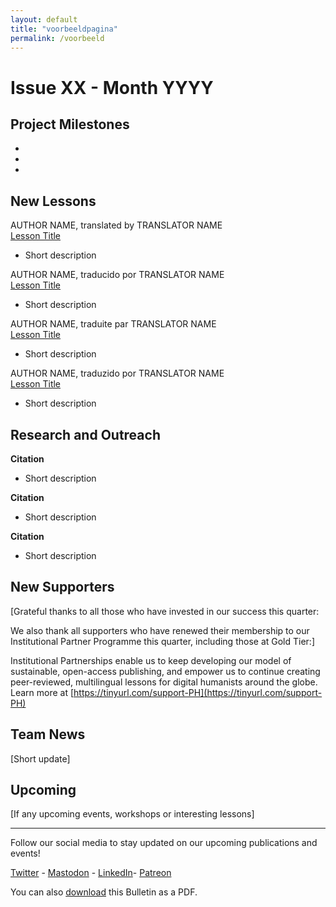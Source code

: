 ```yaml
---
layout: default
title: "voorbeeldpagina"
permalink: /voorbeeld
---
```



# Issue XX - Month YYYY

## Project Milestones

- 
- 
- 

## New Lessons

AUTHOR NAME, translated by TRANSLATOR NAME    
[Lesson Title](DOI)
- Short description   

AUTHOR NAME, traducido por TRANSLATOR NAME    
[Lesson Title](DOI)
- Short description      

AUTHOR NAME, traduite par TRANSLATOR NAME    
[Lesson Title](DOI)
- Short description   

AUTHOR NAME, traduzido por TRANSLATOR NAME    
[Lesson Title](DOI)
- Short description   

## Research and Outreach

**Citation**
- Short description

**Citation**
- Short description

**Citation**
- Short description

## New Supporters

[Grateful thanks to all those who have invested in our success this quarter: 

We also thank all supporters who have renewed their membership to our Institutional Partner Programme this quarter, including those at Gold Tier:]

Institutional Partnerships enable us to keep developing our model of sustainable, open-access publishing, and empower us to continue creating peer-reviewed, multilingual lessons for digital humanists around the globe. Learn more at [https://tinyurl.com/support-PH](https://tinyurl.com/support-PH)

## Team News

[Short update]

## Upcoming

[If any upcoming events, workshops or interesting lessons]

------    
Follow our social media to stay updated on our upcoming publications and events! 

[Twitter](https://twitter.com/ProgHist) - [Mastodon](https://hcommons.social/@proghist) - [LinkedIn](https://www.linkedin.com/company/prog-hist/)- [Patreon](https://www.patreon.com/theprogramminghistorian)

You can also [download](https://github.com/programminghistorian/jekyll/blob/gh-pages/assets/bulletin/2023-12-13-bulletin-issue-01) this Bulletin as a PDF.
